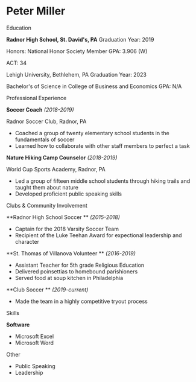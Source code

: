 # Peter Miller

Education

**Radnor High School, St. David's, PA**                                           Graduation Year: 2019

Honors: National Honor Society Member                                                    GPA: 3.906 (W)

ACT: 34

Lehigh University, Bethlehem,  PA                                                 Graduation Year: 2023

Bachelor&#39;s of Science in College of Business and Economics                                GPA: N/A

Professional Experience

**Soccer Coach**                                                                         _(2018-2019)_

Radnor Soccer Club, Radnor, PA

- Coached a group of twenty elementary school students in the fundamentals of soccer
- Learned how to collaborate with other staff members to perfect a task

**Nature Hiking Camp Counselor**                                                         _(2018-2019)_

World Cup Sports Academy, Radnor, PA

- Led a group of fifteen middle school students through hiking trails and taught them about nature
- Developed proficient public speaking skills

Clubs &amp; Community Involvement

**Radnor High School Soccer                                                       ** _(2015-2018)_

- Captain for the 2018 Varsity Soccer Team
- Recipient of the Luke Teehan Award for expectional leadership and character

**St. Thomas of Villanova Volunteer                                               ** _(2016-2019)_

- Assistant Teacher for 5th grade Religious Education
- Delivered poinsettias to homebound parishioners
- Served food at soup kitchen in Philadelphia

**Club Soccer                                                                       ** _(2019-current)_

- Made the team in a highly competitive tryout process

Skills

**Software**

- Microsoft Excel
- Microsoft Word

Other

- Public Speaking
- Leadership
